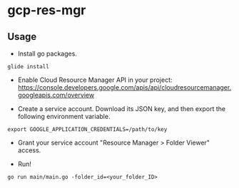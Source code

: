 # gcp-res-mgr

## Usage

- Install go packages.
```
glide install
```

- Enable Cloud Resource Manager API in your project: https://console.developers.google.com/apis/api/cloudresourcemanager.googleapis.com/overview

- Create a service account. Download its JSON key, and then export the following environment variable.
```
export GOOGLE_APPLICATION_CREDENTIALS=/path/to/key
```

- Grant your service account "Resource Manager > Folder Viewer" access.

- Run!
```
go run main/main.go -folder_id=<your_folder_ID>
```
